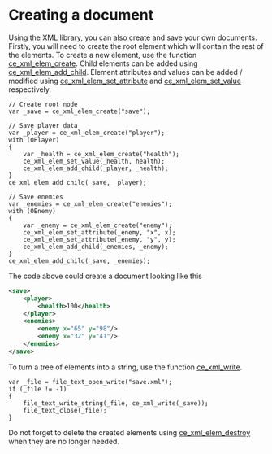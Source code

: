 # Creating a document
Using the XML library, you can also create and save your own documents. Firstly, you will need to create the root element which will contain the rest of the elements. To create a new element, use the function [ce_xml_elem_create](./ce_xml_elem_create.html). Child elements can be added using [ce_xml_elem_add_child](./ce_xml_elem_add_child.html). Element attributes and values can be added / modified using [ce_xml_elem_set_attribute](./ce_xml_elem_set_attribute.html) and [ce_xml_elem_set_value](./ce_xml_elem_set_value.html) respectively.

```gml
// Create root node
var _save = ce_xml_elem_create("save");

// Save player data
var _player = ce_xml_elem_create("player");
with (OPlayer)
{
    var _health = ce_xml_elem_create("health");
    ce_xml_elem_set_value(_health, health);
    ce_xml_elem_add_child(_player, _health);
}
ce_xml_elem_add_child(_save, _player);

// Save enemies
var _enemies = ce_xml_elem_create("enemies");
with (OEnemy)
{
    var _enemy = ce_xml_elem_create("enemy");
    ce_xml_elem_set_attribute(_enemy, "x", x);
    ce_xml_elem_set_attribute(_enemy, "y", y);
    ce_xml_elem_add_child(_enemies, _enemy);
}
ce_xml_elem_add_child(_save, _enemies);
```

The code above could create a document looking like this

```xml
<save>
    <player>
        <health>100</health>
    </player>
    <enemies>
        <enemy x="65" y="98"/>
        <enemy x="32" y="41"/>
    </enemies>
</save>
```

To turn a tree of elements into a string, use the function [ce_xml_write](./ce_xml_write.html).

```gml
var _file = file_text_open_write("save.xml");
if (_file != -1)
{
    file_text_write_string(_file, ce_xml_write(_save));
    file_text_close(_file);
}
```

Do not forget to delete the created elements using [ce_xml_elem_destroy](./ce_xml_elem_destroy.html) when they are no longer needed.
